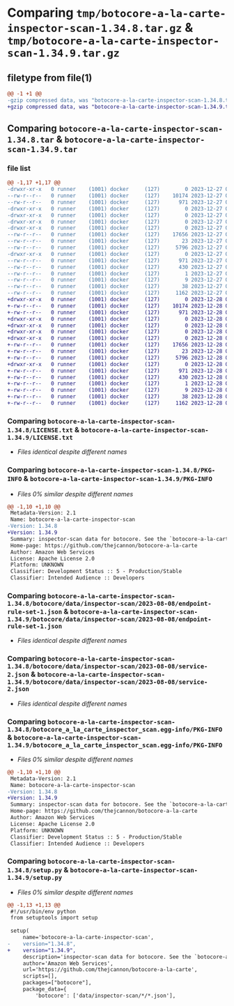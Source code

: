 # Comparing `tmp/botocore-a-la-carte-inspector-scan-1.34.8.tar.gz` & `tmp/botocore-a-la-carte-inspector-scan-1.34.9.tar.gz`

## filetype from file(1)

```diff
@@ -1 +1 @@
-gzip compressed data, was "botocore-a-la-carte-inspector-scan-1.34.8.tar", last modified: Wed Dec 27 01:06:45 2023, max compression
+gzip compressed data, was "botocore-a-la-carte-inspector-scan-1.34.9.tar", last modified: Thu Dec 28 01:06:47 2023, max compression
```

## Comparing `botocore-a-la-carte-inspector-scan-1.34.8.tar` & `botocore-a-la-carte-inspector-scan-1.34.9.tar`

### file list

```diff
@@ -1,17 +1,17 @@
-drwxr-xr-x   0 runner    (1001) docker     (127)        0 2023-12-27 01:06:45.683318 botocore-a-la-carte-inspector-scan-1.34.8/
--rw-r--r--   0 runner    (1001) docker     (127)    10174 2023-12-27 01:06:45.000000 botocore-a-la-carte-inspector-scan-1.34.8/LICENSE.txt
--rw-r--r--   0 runner    (1001) docker     (127)      971 2023-12-27 01:06:45.683318 botocore-a-la-carte-inspector-scan-1.34.8/PKG-INFO
-drwxr-xr-x   0 runner    (1001) docker     (127)        0 2023-12-27 01:06:45.679319 botocore-a-la-carte-inspector-scan-1.34.8/botocore/
-drwxr-xr-x   0 runner    (1001) docker     (127)        0 2023-12-27 01:06:45.679319 botocore-a-la-carte-inspector-scan-1.34.8/botocore/data/
-drwxr-xr-x   0 runner    (1001) docker     (127)        0 2023-12-27 01:06:45.679319 botocore-a-la-carte-inspector-scan-1.34.8/botocore/data/inspector-scan/
-drwxr-xr-x   0 runner    (1001) docker     (127)        0 2023-12-27 01:06:45.679319 botocore-a-la-carte-inspector-scan-1.34.8/botocore/data/inspector-scan/2023-08-08/
--rw-r--r--   0 runner    (1001) docker     (127)    17656 2023-12-27 01:06:29.000000 botocore-a-la-carte-inspector-scan-1.34.8/botocore/data/inspector-scan/2023-08-08/endpoint-rule-set-1.json
--rw-r--r--   0 runner    (1001) docker     (127)       23 2023-12-27 01:06:29.000000 botocore-a-la-carte-inspector-scan-1.34.8/botocore/data/inspector-scan/2023-08-08/paginators-1.json
--rw-r--r--   0 runner    (1001) docker     (127)     5796 2023-12-27 01:06:29.000000 botocore-a-la-carte-inspector-scan-1.34.8/botocore/data/inspector-scan/2023-08-08/service-2.json
-drwxr-xr-x   0 runner    (1001) docker     (127)        0 2023-12-27 01:06:45.683318 botocore-a-la-carte-inspector-scan-1.34.8/botocore_a_la_carte_inspector_scan.egg-info/
--rw-r--r--   0 runner    (1001) docker     (127)      971 2023-12-27 01:06:45.000000 botocore-a-la-carte-inspector-scan-1.34.8/botocore_a_la_carte_inspector_scan.egg-info/PKG-INFO
--rw-r--r--   0 runner    (1001) docker     (127)      430 2023-12-27 01:06:45.000000 botocore-a-la-carte-inspector-scan-1.34.8/botocore_a_la_carte_inspector_scan.egg-info/SOURCES.txt
--rw-r--r--   0 runner    (1001) docker     (127)        1 2023-12-27 01:06:45.000000 botocore-a-la-carte-inspector-scan-1.34.8/botocore_a_la_carte_inspector_scan.egg-info/dependency_links.txt
--rw-r--r--   0 runner    (1001) docker     (127)        9 2023-12-27 01:06:45.000000 botocore-a-la-carte-inspector-scan-1.34.8/botocore_a_la_carte_inspector_scan.egg-info/top_level.txt
--rw-r--r--   0 runner    (1001) docker     (127)       38 2023-12-27 01:06:45.683318 botocore-a-la-carte-inspector-scan-1.34.8/setup.cfg
--rw-r--r--   0 runner    (1001) docker     (127)     1162 2023-12-27 01:06:45.000000 botocore-a-la-carte-inspector-scan-1.34.8/setup.py
+drwxr-xr-x   0 runner    (1001) docker     (127)        0 2023-12-28 01:06:47.246322 botocore-a-la-carte-inspector-scan-1.34.9/
+-rw-r--r--   0 runner    (1001) docker     (127)    10174 2023-12-28 01:06:47.000000 botocore-a-la-carte-inspector-scan-1.34.9/LICENSE.txt
+-rw-r--r--   0 runner    (1001) docker     (127)      971 2023-12-28 01:06:47.246322 botocore-a-la-carte-inspector-scan-1.34.9/PKG-INFO
+drwxr-xr-x   0 runner    (1001) docker     (127)        0 2023-12-28 01:06:47.246322 botocore-a-la-carte-inspector-scan-1.34.9/botocore/
+drwxr-xr-x   0 runner    (1001) docker     (127)        0 2023-12-28 01:06:47.246322 botocore-a-la-carte-inspector-scan-1.34.9/botocore/data/
+drwxr-xr-x   0 runner    (1001) docker     (127)        0 2023-12-28 01:06:47.246322 botocore-a-la-carte-inspector-scan-1.34.9/botocore/data/inspector-scan/
+drwxr-xr-x   0 runner    (1001) docker     (127)        0 2023-12-28 01:06:47.246322 botocore-a-la-carte-inspector-scan-1.34.9/botocore/data/inspector-scan/2023-08-08/
+-rw-r--r--   0 runner    (1001) docker     (127)    17656 2023-12-28 01:06:26.000000 botocore-a-la-carte-inspector-scan-1.34.9/botocore/data/inspector-scan/2023-08-08/endpoint-rule-set-1.json
+-rw-r--r--   0 runner    (1001) docker     (127)       23 2023-12-28 01:06:26.000000 botocore-a-la-carte-inspector-scan-1.34.9/botocore/data/inspector-scan/2023-08-08/paginators-1.json
+-rw-r--r--   0 runner    (1001) docker     (127)     5796 2023-12-28 01:06:26.000000 botocore-a-la-carte-inspector-scan-1.34.9/botocore/data/inspector-scan/2023-08-08/service-2.json
+drwxr-xr-x   0 runner    (1001) docker     (127)        0 2023-12-28 01:06:47.246322 botocore-a-la-carte-inspector-scan-1.34.9/botocore_a_la_carte_inspector_scan.egg-info/
+-rw-r--r--   0 runner    (1001) docker     (127)      971 2023-12-28 01:06:47.000000 botocore-a-la-carte-inspector-scan-1.34.9/botocore_a_la_carte_inspector_scan.egg-info/PKG-INFO
+-rw-r--r--   0 runner    (1001) docker     (127)      430 2023-12-28 01:06:47.000000 botocore-a-la-carte-inspector-scan-1.34.9/botocore_a_la_carte_inspector_scan.egg-info/SOURCES.txt
+-rw-r--r--   0 runner    (1001) docker     (127)        1 2023-12-28 01:06:47.000000 botocore-a-la-carte-inspector-scan-1.34.9/botocore_a_la_carte_inspector_scan.egg-info/dependency_links.txt
+-rw-r--r--   0 runner    (1001) docker     (127)        9 2023-12-28 01:06:47.000000 botocore-a-la-carte-inspector-scan-1.34.9/botocore_a_la_carte_inspector_scan.egg-info/top_level.txt
+-rw-r--r--   0 runner    (1001) docker     (127)       38 2023-12-28 01:06:47.246322 botocore-a-la-carte-inspector-scan-1.34.9/setup.cfg
+-rw-r--r--   0 runner    (1001) docker     (127)     1162 2023-12-28 01:06:47.000000 botocore-a-la-carte-inspector-scan-1.34.9/setup.py
```

### Comparing `botocore-a-la-carte-inspector-scan-1.34.8/LICENSE.txt` & `botocore-a-la-carte-inspector-scan-1.34.9/LICENSE.txt`

 * *Files identical despite different names*

### Comparing `botocore-a-la-carte-inspector-scan-1.34.8/PKG-INFO` & `botocore-a-la-carte-inspector-scan-1.34.9/PKG-INFO`

 * *Files 0% similar despite different names*

```diff
@@ -1,10 +1,10 @@
 Metadata-Version: 2.1
 Name: botocore-a-la-carte-inspector-scan
-Version: 1.34.8
+Version: 1.34.9
 Summary: inspector-scan data for botocore. See the `botocore-a-la-carte` package for more info.
 Home-page: https://github.com/thejcannon/botocore-a-la-carte
 Author: Amazon Web Services
 License: Apache License 2.0
 Platform: UNKNOWN
 Classifier: Development Status :: 5 - Production/Stable
 Classifier: Intended Audience :: Developers
```

### Comparing `botocore-a-la-carte-inspector-scan-1.34.8/botocore/data/inspector-scan/2023-08-08/endpoint-rule-set-1.json` & `botocore-a-la-carte-inspector-scan-1.34.9/botocore/data/inspector-scan/2023-08-08/endpoint-rule-set-1.json`

 * *Files identical despite different names*

### Comparing `botocore-a-la-carte-inspector-scan-1.34.8/botocore/data/inspector-scan/2023-08-08/service-2.json` & `botocore-a-la-carte-inspector-scan-1.34.9/botocore/data/inspector-scan/2023-08-08/service-2.json`

 * *Files identical despite different names*

### Comparing `botocore-a-la-carte-inspector-scan-1.34.8/botocore_a_la_carte_inspector_scan.egg-info/PKG-INFO` & `botocore-a-la-carte-inspector-scan-1.34.9/botocore_a_la_carte_inspector_scan.egg-info/PKG-INFO`

 * *Files 0% similar despite different names*

```diff
@@ -1,10 +1,10 @@
 Metadata-Version: 2.1
 Name: botocore-a-la-carte-inspector-scan
-Version: 1.34.8
+Version: 1.34.9
 Summary: inspector-scan data for botocore. See the `botocore-a-la-carte` package for more info.
 Home-page: https://github.com/thejcannon/botocore-a-la-carte
 Author: Amazon Web Services
 License: Apache License 2.0
 Platform: UNKNOWN
 Classifier: Development Status :: 5 - Production/Stable
 Classifier: Intended Audience :: Developers
```

### Comparing `botocore-a-la-carte-inspector-scan-1.34.8/setup.py` & `botocore-a-la-carte-inspector-scan-1.34.9/setup.py`

 * *Files 0% similar despite different names*

```diff
@@ -1,13 +1,13 @@
 #!/usr/bin/env python
 from setuptools import setup
 
 setup(
     name='botocore-a-la-carte-inspector-scan',
-    version="1.34.8",
+    version="1.34.9",
     description='inspector-scan data for botocore. See the `botocore-a-la-carte` package for more info.',
     author='Amazon Web Services',
     url='https://github.com/thejcannon/botocore-a-la-carte',
     scripts=[],
     packages=["botocore"],
     package_data={
         'botocore': ['data/inspector-scan/*/*.json'],
```

